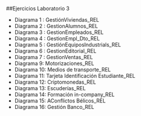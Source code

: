 ##Ejercicios Laboratorio 3

* Diagrama 1 : GestiónViviendas_REL
* Diagrama 2 : GestionAlumnos_REL
* Diagrama 3 : GestionEmpleados_REL
* Diagrama 4 : GestionEmpl_Dto_REL
* Diagrama 5 : GestiónEquiposIndustrials_REL
* Diagrama 6 : GestionEditorial_REL
* Diagrama 7 : GestionVentas_REL
* Diagrama 9: Motorizaciones_REL
* Diagrama 10: Medios de transporte_REL
* Diagrama 11: Tarjeta Identificación Estudiante_REL
* Diagrama 12: Criptomonedas_REL
* Diagrama 13: Escuderías_REL
* Diagrama 14: Formación in-company_REL
* Diagrama 15: AConflictos Bélicos_REL
* Diagrama 16: Gestión Banco_REL
